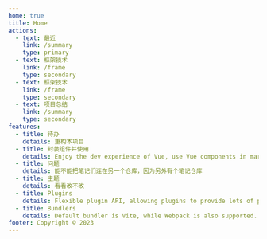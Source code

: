 ```yaml
---
home: true
title: Home
actions:
  - text: 最近
    link: /summary
    type: primary
  - text: 框架技术
    link: /frame
    type: secondary
  - text: 框架技术
    link: /frame
    type: secondary
  - text: 项目总结
    link: /summary
    type: secondary
features:
  - title: 待办
    details: 重构本项目
  - title: 封装组件并使用
    details: Enjoy the dev experience of Vue, use Vue components in markdown, and develop custom themes with Vue.
  - title: 问题
    details: 能不能把笔记们连在另一个仓库，因为另外有个笔记仓库
  - title: 主题
    details: 看看改不改
  - title: Plugins
    details: Flexible plugin API, allowing plugins to provide lots of plug-and-play features for your site.
  - title: Bundlers
    details: Default bundler is Vite, while Webpack is also supported. Choose the one you like!
footer: Copyright © 2023
---
```

